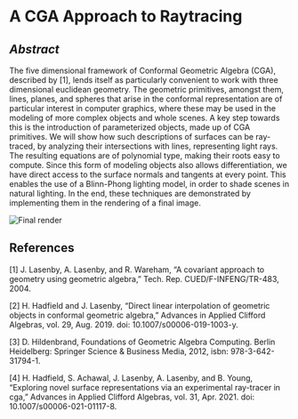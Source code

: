 # A CGA Approach to Raytracing

## _Abstract_
The five dimensional framework of Conformal Geometric Algebra (CGA), described by [1], lends itself as particularly convenient to work with three dimensional euclidean geometry. The geometric primitives, amongst them, lines, planes, and spheres that arise in the conformal representation are of particular interest in computer graphics, where these may be used in the modeling of more complex objects and whole scenes. A key step towards this is the introduction of parameterized objects, made up of CGA primitives. We will show how such descriptions of surfaces can be ray-traced, by analyzing their intersections with lines, representing light rays. The resulting equations are of polynomial type, making their roots easy to compute. Since this form of modeling objects also allows differentiation, we have direct access to the surface normals and tangents at every point. This enables the use of a Blinn-Phong lighting model, in order to shade scenes in natural lighting. In the end, these techniques are demonstrated by implementing them in the rendering of a final image. 

![Final render](render_refl_img(3).png "Final rendering of a scene, using the Blinn-Phong model described before, illustrating the lighting of a sphere by a light source behind the camera. The brighter part of the sphere shows diffuse reflection of light, producing the uniform gray glow. This is also seen in the in Fig. \ref{fig:comps} (top image). Additionally, there is a sharp, specular reflection of the light source visible (Fig. \ref{fig:comps}, center) . After hitting the sphere, the light rays were traced further until they intersect with the floor, creating the intricate reflection of the chequerboard pattern. Depth attenuation is visible as a black fog, making the background disappear. Lastly, the shadow attenuation produces the sphere's shadow on the ground surface. ")

## References

[1] J. Lasenby, A. Lasenby, and R. Wareham, “A covariant approach to geometry using geometric algebra,” Tech. Rep. CUED/F-INFENG/TR-483, 2004.

[2] H. Hadfield and J. Lasenby, “Direct linear interpolation of geometric objects in conformal geometric algebra,” Advances in Applied Clifford Algebras, vol. 29, Aug. 2019. doi: 10.1007/s00006-019-1003-y.

[3] D. Hildenbrand, Foundations of Geometric Algebra Computing. Berlin Heidelberg: Springer Science & Business Media, 2012, isbn: 978-3-642-31794-1.

[4] H. Hadfield, S. Achawal, J. Lasenby, A. Lasenby, and B. Young, “Exploring novel surface representations via an experimental ray-tracer in cga,” Advances in Applied Clifford Algebras, vol. 31, Apr. 2021. doi: 10.1007/s00006-021-01117-8.
